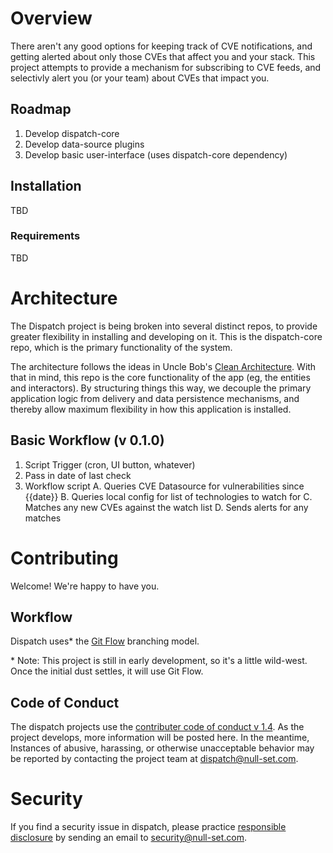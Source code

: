 # Overview
There aren't any good options for keeping track of CVE notifications,
and getting alerted about only those CVEs that affect you and your stack.
This project attempts to provide a mechanism for subscribing to CVE feeds,
and selectivly alert you (or your team) about CVEs that impact you.

## Roadmap
1. Develop dispatch-core
2. Develop data-source plugins
3. Develop basic user-interface (uses dispatch-core dependency)

## Installation
TBD

### Requirements
TBD

# Architecture
The Dispatch project is being broken into several distinct repos, to provide
greater flexibility in installing and developing on it. This is the dispatch-core
repo, which is the primary functionality of the system.

The architecture follows the ideas in Uncle Bob's [Clean
Architecture](https://8thlight.com/blog/uncle-bob/2012/08/13/the-clean-architecture.html).
With that in mind, this repo is the core functionality of the app (eg, the
entities and interactors). By structuring things this way, we decouple the
primary application logic from delivery and data persistence mechanisms, and
thereby allow maximum flexibility in how this application is installed.

## Basic Workflow (v 0.1.0)
1. Script Trigger (cron, UI button, whatever)
2. Pass in date of last check
3. Workflow script
	A. Queries CVE Datasource for vulnerabilities since {{date}}
	B. Queries local config for list of technologies to watch for
	C. Matches any new CVEs against the watch list
	D. Sends alerts for any matches

# Contributing
Welcome! We're happy to have you. 

## Workflow
Dispatch uses\* the [Git Flow](http://nvie.com/posts/a-successful-git-branching-model/)
branching model.

\* Note: This project is still in early development, so it's a little wild-west.
Once the initial dust settles, it will use Git Flow.

## Code of Conduct
The dispatch projects use the [contributer code of conduct v 1.4](http://contributor-covenant.org/version/1/4/).
As the project develops, more information will be posted here. In the meantime,
Instances of abusive, harassing, or otherwise unacceptable behavior may be
reported by contacting the project team at dispatch@null-set.com.

# Security
If you find a security issue in dispatch, please practice
[responsible disclosure](https://en.wikipedia.org/wiki/Responsible_disclosure)
by sending an email to security@null-set.com.
